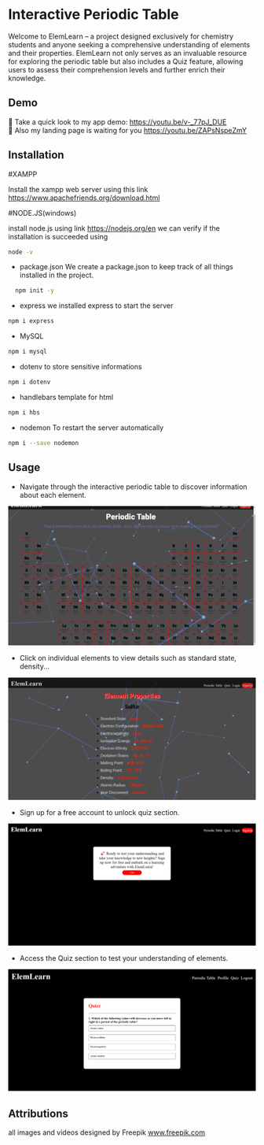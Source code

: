 # Interactive Periodic Table

Welcome to ElemLearn – a project designed exclusively for chemistry students and anyone seeking a comprehensive understanding of elements and their properties. ElemLearn not only serves as an invaluable resource for exploring the periodic table but also includes a Quiz feature, allowing users to assess their comprehension levels and further enrich their knowledge.
## Demo

👀 Take a quick look to my app demo: https://youtu.be/v-_77pJ_DUE  
📜 Also my landing page is waiting for you https://youtu.be/ZAPsNspeZmY 

## Installation
#XAMPP

Install the xampp web server using this link https://www.apachefriends.org/download.html

#NODE.JS(windows)

install node.js using link https://nodejs.org/en
we can verify if the installation is succeeded using 
```bash
node -v
```

- package.json
We create a package.json to keep track of all things installed in the project.
```bash
  npm init -y
```
- express
we installed express to start the server
```bash
npm i express
```
- MySQL
```bash
npm i mysql
```
- dotenv
to store sensitive informations
```bash
npm i dotenv
```
- handlebars
template for html
```bash
npm i hbs
```

- nodemon 
To restart the server automatically 
```bash
npm i --save nodemon
```
## Usage
- Navigate through the interactive periodic table to discover information about each element.

![alt text](img/Screenshot%20table.png)

- Click on individual elements to view details such as standard state, density...

![alt text](img/Screenshot%20element.png)


- Sign up for a free account to unlock quiz section.

![alt text](img/Screenshot%20quiz1.png)


- Access the Quiz section to test your understanding of elements.

![alt text](img/Screenshot%20quiz2.png)

## Attributions
all images and videos designed by Freepik 
www.freepik.com